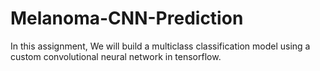 # Melanoma-CNN-Prediction
In this assignment, We will build a multiclass classification model using a custom convolutional neural network in tensorflow.
